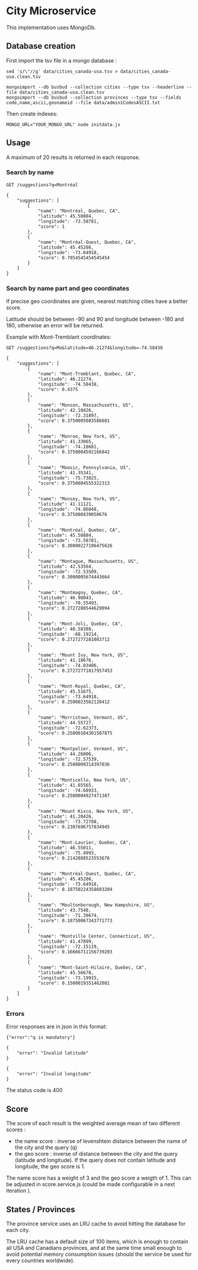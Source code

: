 # City Microservice

  This implementation uses MongoDb.

## Database creation

First import the tsv file in a mongo database :

```
sed 's/\"//g' data/cities_canada-usa.tsv > data/cities_canada-usa.clean.tsv

mongoimport --db busbud --collection cities --type tsv --headerline --file data/cities_canada-usa.clean.tsv
mongoimport --db busbud --collection provinces --type tsv --fields code,name,ascii,geonameid --file data/admin1CodesASCII.txt
```

Then create indexes:

```
MONGO_URL="YOUR_MONGO_URL" node initdata.js
```

## Usage

A maximum of 20 results is returned in each response.

### Search by name

```
GET /suggestions?q=Montréal

{
    "suggestions": [
        {
            "name": "Montréal, Quebec, CA",
            "latitude": 45.50884,
            "longitude": -73.58781,
            "score": 1
        },
        {
            "name": "Montréal-Ouest, Quebec, CA",
            "latitude": 45.45286,
            "longitude": -73.64918,
            "score": 0.7954545454545454
        }
    ]
}
```

### Search by name part and geo coordinates

If precise geo coordinates are given, nearest matching cities have a better score.

Latitude should be between -90 and 90 and longitude between -180 and 180, otherwise an error will be returned.

Example with Mont-Tremblant coordinates:

```
GET /suggestions?q=Mo&latitude=46.21274&longitude=-74.58438

{
    "suggestions": [
        {
            "name": "Mont-Tremblant, Quebec, CA",
            "latitude": 46.21274,
            "longitude": -74.58438,
            "score": 0.4375
        },
        {
            "name": "Monson, Massachusetts, US",
            "latitude": 42.10426,
            "longitude": -72.31897,
            "score": 0.3750005083586601
        },
        {
            "name": "Monroe, New York, US",
            "latitude": 41.33065,
            "longitude": -74.18681,
            "score": 0.3750004592166842
        },
        {
            "name": "Moosic, Pennsylvania, US",
            "latitude": 41.35341,
            "longitude": -75.73825,
            "score": 0.3750004555322313
        },
        {
            "name": "Monsey, New York, US",
            "latitude": 41.11121,
            "longitude": -74.06848,
            "score": 0.375000439050676
        },
        {
            "name": "Montréal, Quebec, CA",
            "latitude": 45.50884,
            "longitude": -73.58781,
            "score": 0.30000227196475626
        },
        {
            "name": "Montague, Massachusetts, US",
            "latitude": 42.53564,
            "longitude": -72.53509,
            "score": 0.3000005674443664
        },
        {
            "name": "Montmagny, Quebec, CA",
            "latitude": 46.98043,
            "longitude": -70.55493,
            "score": 0.2727280544629094
        },
        {
            "name": "Mont-Joli, Quebec, CA",
            "latitude": 48.58388,
            "longitude": -68.19214,
            "score": 0.2727277281083712
        },
        {
            "name": "Mount Ivy, New York, US",
            "latitude": 41.18676,
            "longitude": -74.03486,
            "score": 0.27272771817957453
        },
        {
            "name": "Mont-Royal, Quebec, CA",
            "latitude": 45.51675,
            "longitude": -73.64918,
            "score": 0.2500023562120412
        },
        {
            "name": "Morristown, Vermont, US",
            "latitude": 44.55727,
            "longitude": -72.62373,
            "score": 0.25000104301507875
        },
        {
            "name": "Montpelier, Vermont, US",
            "latitude": 44.26006,
            "longitude": -72.57539,
            "score": 0.2500009314397036
        },
        {
            "name": "Monticello, New York, US",
            "latitude": 41.65565,
            "longitude": -74.68933,
            "score": 0.2500004927471387
        },
        {
            "name": "Mount Kisco, New York, US",
            "latitude": 41.20426,
            "longitude": -73.72708,
            "score": 0.2307696757834945
        },
        {
            "name": "Mont-Laurier, Quebec, CA",
            "latitude": 46.55011,
            "longitude": -75.4993,
            "score": 0.2142888523553676
        },
        {
            "name": "Montréal-Ouest, Quebec, CA",
            "latitude": 45.45286,
            "longitude": -73.64918,
            "score": 0.18750224358603204
        },
        {
            "name": "Moultonborough, New Hampshire, US",
            "latitude": 43.7548,
            "longitude": -71.39674,
            "score": 0.18750067343771773
        },
        {
            "name": "Montville Center, Connecticut, US",
            "latitude": 41.47899,
            "longitude": -72.15119,
            "score": 0.16666711156739203
        },
        {
            "name": "Mont-Saint-Hilaire, Quebec, CA",
            "latitude": 45.56678,
            "longitude": -73.19915,
            "score": 0.1500019351462081
        }
    ]
}
```

### Errors

Error responses are in json in this format:

```
{"error":"q is mandatory"}
```

```
{
    "error": "Invalid latitude"
}
```

```
{
    "error": "Invalid longitude"
}
```
 
The status code is 400

## Score

The score of each result is the weighted average mean of two different scores :

- the name score : inverse of levenshtein distance between the name of the city and the query (q)
- the geo score : inverse of distance between the city and the query (latitude and longitude). If the query does not contain latitude and longitude, the geo score is 1.

The name score has a weight of 3 and the geo score a weigth of 1. 
This can be adjusted in score.service.js (could be made configurable in a next iteration ).


## States / Provinces

The province service uses an LRU cache to avoid hitting the database for each city.

The LRU cache has a default size of 100 items, which is enough to contain all USA and Canadians provinces, and at the same time small enough to avoid potential memory consumption issues (should the service be used for every countries worldwide).

